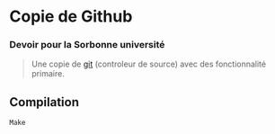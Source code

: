# Copie de Github
### Devoir pour la Sorbonne université
> Une copie de [git](https://git-scm.com/) (controleur de source) avec des fonctionnalité primaire.

## Compilation
```
Make
```